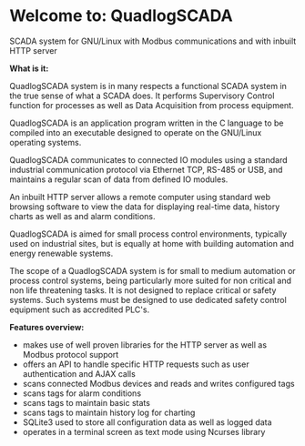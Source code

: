 # Welcome to: QuadlogSCADA
SCADA system for GNU/Linux with Modbus communications and with inbuilt HTTP server

**What is it:**

QuadlogSCADA system is in many respects a functional SCADA system in the true sense of what a SCADA does. It performs Supervisory Control function for processes as well as Data Acquisition from process equipment.

QuadlogSCADA is an application program written in the C language to be compiled into an executable designed to operate on the GNU/Linux operating systems.

QuadlogSCADA communicates to connected IO modules using a standard industrial communication protocol via Ethernet TCP, RS-485 or USB, and maintains a regular scan of data from defined IO modules.

An inbuilt HTTP server allows a remote computer using standard web browsing software to view the data for displaying real-time data, history charts as well as and alarm conditions.

QuadlogSCADA is aimed for small process control environments, typically used on industrial sites, but is equally at home with building automation and energy renewable systems.

The scope of a QuadlogSCADA system is for small to medium automation or process control systems, being particularly more suited for non critical and non life threatening tasks. It is not designed to replace critical or safety systems. Such systems must be designed to use dedicated safety control equipment such as accredited PLC's.

**Features overview:**
* makes use of well proven libraries for the HTTP server as well as Modbus protocol support
* offers an API to handle specific HTTP requests such as user authentication and AJAX calls
* scans connected Modbus devices and reads and writes configured tags
* scans tags for alarm conditions
* scans tags to maintain basic stats
* scans tags to maintain history log for charting
* SQLite3 used to store all configuration data as well as logged data
* operates in a terminal screen as text mode using Ncurses library
